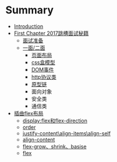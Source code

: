 # Summary

* [Introduction](README.md)
* [First Chapter 2017跳槽面试秘籍](chapter1.md)
  * [面试准备](chapter1/mian-shi-zhun-bei.md)
  * [一面/二面](chapter1/yi-9762-er-mian.md)
    * [页面布局](chapter1/yi-9762-er-mian/ye-mian-bu-ju.md)
    * [css盒模型](chapter1/yi-9762-er-mian/csshe-mo-xing.md)
    * [DOM事件](chapter1/yi-9762-er-mian/domshi-jian.md)
    * [http协议类](chapter1/yi-9762-er-mian/httpxie-yi-lei.md)
    * [原型链](chapter1/yi-9762-er-mian/yuan-xing-lian.md)
    * 面向对象
    * 安全类
    * 通信类
* [插曲flex布局](yi-9762-er-mian.md)
  * [display:flex和flex-direction](yi-9762-er-mian/displayflexhe-flex-direction.md)
  * [order](yi-9762-er-mian/order.md)
  * [justify-content\align-items\align-self](yi-9762-er-mian/justify-contentalign-itemsalign-self.md)
  * [align-content](yi-9762-er-mian/align-content.md)
  * [flex-grow、shrink、basise](yi-9762-er-mian/flex-grow.md)
  * [flex](yi-9762-er-mian/flex.md)


